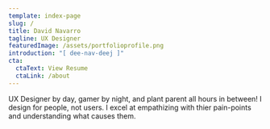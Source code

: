 ```yaml
---
template: index-page
slug: /
title: David Navarro
tagline: UX Designer
featuredImage: /assets/portfolioprofile.png
introduction: "[ dee-nav-deej ]"
cta:
  ctaText: View Resume
  ctaLink: /about
---
```

UX Designer by day, gamer by night, and plant parent all hours in between! I design for people, not users. I excel at empathizing with thier pain-points and understanding what causes them.